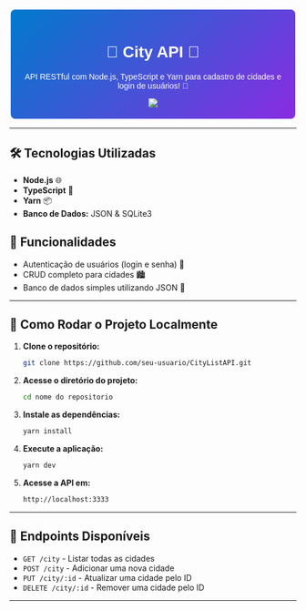 <div align="center" style="font-family: Arial, sans-serif; padding: 20px; background: linear-gradient(135deg, #007acc, #8a2be2); color: #fff; border-radius: 10px; border: 2px solid #fff;">
    <h1>🌆 City API 🌆</h1>
    <p>API RESTful com Node.js, TypeScript e Yarn para cadastro de cidades e login de usuários! 🔐</p>
    <img src='https://github.com/user-attachments/assets/24d38456-420a-4de4-b919-a2863e5215b5')
    <br>
</div>

---

## 🛠️ Tecnologias Utilizadas

<ul>
    <li><strong>Node.js</strong> 🌐</li>
    <li><strong>TypeScript</strong> 🦾</li>
    <li><strong>Yarn</strong> 📦</li>
    <li><strong>Banco de Dados:</strong> JSON & SQLite3</li>
</ul>

## 🚀 Funcionalidades

<ul>
    <li>Autenticação de usuários (login e senha) 🔑</li>
    <li>CRUD completo para cidades 🏙️</li>
    <li>Banco de dados simples utilizando JSON 💾</li>
</ul>

---

## 🎯 Como Rodar o Projeto Localmente

1. **Clone o repositório:**
    ```bash
    git clone https://github.com/seu-usuario/CityListAPI.git
    ```
2. **Acesse o diretório do projeto:**
    ```bash
    cd nome do repositorio
    ```
3. **Instale as dependências:**
    ```bash
    yarn install
    ```
4. **Execute a aplicação:**
    ```bash
    yarn dev
    ```
5. **Acesse a API em:**
    ```bash
    http://localhost:3333
    ```

---

## 📝 Endpoints Disponíveis

<ul>
    <li><code>GET /city</code> - Listar todas as cidades</li>
    <li><code>POST /city</code> - Adicionar uma nova cidade</li>
    <li><code>PUT /city/:id</code> - Atualizar uma cidade pelo ID</li>
    <li><code>DELETE /city/:id</code> - Remover uma cidade pelo ID</li>
</ul>

---


